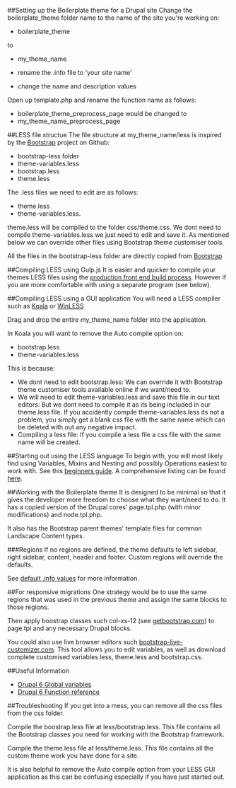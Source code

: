 ##Setting up the Boilerplate theme for a Drupal site
Change the boilerplate_theme folder name to the name of the site you're working on:  

* boilerplate_theme  

to 

* my_theme_name  

* rename the .info file to 'your site name'
* change the name and description values

Open up template.php and rename the function name as follows:  

* boilerplate_theme_preprocess_page
would be changed to   
* my_theme_name_preprocess_page

##LESS file structue
The file structure at my_theme_name/less is inspired by the [Bootstrap][bootstrap on github] project on Github:   

* bootstrap-less folder
* theme-variables.less
* bootstrap.less
* theme.less  

The .less files we need to edit are as follows:  
* theme.less
* theme-variables.less.

theme.less will be compiled to the folder css/theme.css. We dont need to compile theme-variables.less we just need to edit and save it. As mentioned below we can override other files using Bootstrap theme customiser tools.

All the files in the bootstrap-less folder are directly copied from [Bootstrap][bootstrap on github]

##Compiling LESS using Gulp.js
It is easier and quicker to compile your themes LESS files using the [production front end build process][gulpjs]. However if you are more comfortable with using a separate program (see below).

##Compiling LESS using a GUI application
You will need a LESS compiler such as [Koala][koala less app] or [WinLESS][winless less app]  

Drag and drop the entire my_theme_name folder into the application.

In Koala you will want to remove the Auto compile option on:

* bootstrap.less
* theme-variables.less

This is because:  
* We dont need to edit bootstrap.less: We can override it with Bootstrap theme customiser tools available online if we want/need to.  
* We will need to edit theme-variables.less and save this file in our text editors: But we dont need to compile it as its being included in our theme.less file. If you accidently compile theme-variables.less its not a problem, you simply get a blank css file with the same name which can be deleted with out any negative impact.
* Compiling a less file: If you compile a less file a css file with the same name will be created.

##Starting out using the LESS language
To begin with, you will most likely find using Variables, Mixins and Nesting and possibly Operations easiest to work with. See this [beginners guide][less beginners guide]. A comprehensive listing can be found [here][less comprehensive listing].

##Working with the Boilerplate theme
It is designed to be minimal so that it gives the developer more freedom to choose what they want/need to do. It has a copied version of the Drupal cores' page.tpl.php (with minor modifications) and node.tpl.php.

It also has the Bootstrap parent themes' template files for common Landscape Content types.

###Regions
If no regions are defined, the theme defaults to left sidebar, right sidebar, content, header and footer. Custom regions will override the defaults.

See [default .info values][default .info values] for more information.

##For responsive migrations
One strategy would be to use the same regions that was used in the previous theme and assign the same blocks to those regions.

Then apply boostrap classes such col-xs-12 (see [getbootstrap.com][bootstrap css home page]) to page.tpl and any necessary Drupal blocks.

You could also use live browser editors such [bootstrap-live-customizer.com][bootstrap live customizer]. This tool allows you to edit variables, as well as download complete customised variables.less, theme.less and bootstrap.css.

##Useful Information
* [Drupal 6 Global variables]
* [Drupal 6 Function reference]

##Troubleshooting
If you get into a mess, you can remove all the css files from the css folder.

Compile the boostrap.less file at less/bootstrap.less. This file contains all the Bootstrap classes you need for working with the Bootstrap framework.

Compile the theme.less file at less/theme.less. This file contains all the custom theme work you have done for a site.

It is also helpful to remove the Auto compile option from your LESS GUI application as this can be confusing especially if you have just started out.

[bootstrap on github]: http://www.github.com/twbs/bootstrap/tree/master/less
[gulpjs]: https://github.com/jrcarney/production-front-end-build-process
[koala less app]: http.//www.koala-app.com
[winless less app]: http://www.winless.org
[less beginners guide]: http://www.ostraining.com/blog/coding/less
[less comprehensive listing]: http://www.cssauthor.com/less-tutorials/
[bootstrap css home page]: http://www.getbootstrap.com
[bootstrap live customizer]: http://www.bootstrap-live-customizer.com
[drupal 6 Global variables]: https://api.drupal.org/api/drupal/globals/6
[drupal 6 Function reference]: https://api.drupal.org/api/drupal/functions/6
[default .info values]: https://www.drupal.org/node/171206
